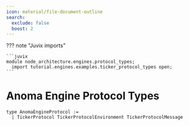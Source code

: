 ```yaml
---
icon: material/file-document-outline
search:
  exclude: false
  boost: 2
---
```


??? note "Juvix imports"

    ```juvix
    module node_architecture.engines.protocol_types;
      import tutorial.engines.examples.ticker_protocol_types open;
    ```

# Anoma Engine Protocol Types

```juvix
type AnomaEngineProtocol :=
  | TickerProtocol TickerProtocolEnvironment TickerProtocolMessage
```